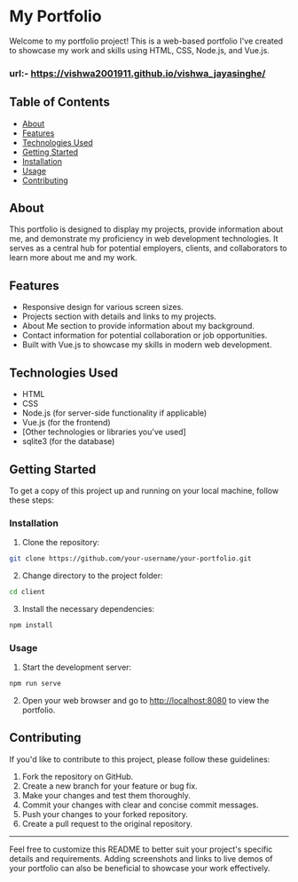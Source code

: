 
# My Portfolio

Welcome to my portfolio project! This is a web-based portfolio I've created to showcase my work and skills using HTML, CSS, Node.js, and Vue.js.

### url:- https://vishwa2001911.github.io/vishwa_jayasinghe/

## Table of Contents

- [About](#about)
- [Features](#features)
- [Technologies Used](#technologies-used)
- [Getting Started](#getting-started)
- [Installation](#installation)
- [Usage](#usage)
- [Contributing](#contributing)

## About

This portfolio is designed to display my projects, provide information about me, and demonstrate my proficiency in web development technologies. It serves as a central hub for potential employers, clients, and collaborators to learn more about me and my work.

## Features

- Responsive design for various screen sizes.
- Projects section with details and links to my projects.
- About Me section to provide information about my background.
- Contact information for potential collaboration or job opportunities.
- Built with Vue.js to showcase my skills in modern web development.

## Technologies Used

- HTML
- CSS
- Node.js (for server-side functionality if applicable)
- Vue.js (for the frontend)
- [Other technologies or libraries you've used]
- sqlite3 (for the database)

## Getting Started

To get a copy of this project up and running on your local machine, follow these steps:

### Installation

1. Clone the repository:

```bash
git clone https://github.com/your-username/your-portfolio.git
```

2. Change directory to the project folder:

```bash
cd client
```

3. Install the necessary dependencies:

```bash
npm install
```

### Usage

1. Start the development server:

```bash
npm run serve
```

2. Open your web browser and go to [http://localhost:8080](http://localhost:8080) to view the portfolio.

## Contributing

If you'd like to contribute to this project, please follow these guidelines:

1. Fork the repository on GitHub.
2. Create a new branch for your feature or bug fix.
3. Make your changes and test them thoroughly.
4. Commit your changes with clear and concise commit messages.
5. Push your changes to your forked repository.
6. Create a pull request to the original repository.


---

Feel free to customize this README to better suit your project's specific details and requirements. Adding screenshots and links to live demos of your portfolio can also be beneficial to showcase your work effectively.
```

